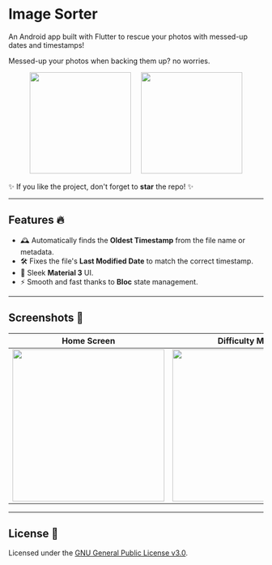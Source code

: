 # Image Sorter

An Android app built with Flutter to rescue your photos with messed-up dates and timestamps!

Messed-up your photos when backing them up? no worries.

<p align="center"> <img src="https://github.com/user-attachments/assets/0c57409f-a0b0-456b-a348-1b6474fc5496" width="200"> &nbsp; &nbsp;   <img src="https://github.com/user-attachments/assets/a8181cec-093a-4d40-9631-e285799f4d42" width="200"> </p>

✨ If you like the project, don't forget to **star** the repo! ✨

---

## Features 🔥

- 🕰️ Automatically finds the **Oldest Timestamp** from the file name or metadata.
- 🛠️ Fixes the file's **Last Modified Date** to match the correct timestamp.
- 🎨 Sleek **Material 3** UI.
- ⚡ Smooth and fast thanks to **Bloc** state management.

---

## Screenshots 📸

| Home Screen | Difficulty Menu |
|:-----------:|:---------------:|
| <img src="https://github.com/user-attachments/assets/be2728e1-9bdb-48c2-95f9-cdde40436e1f" width="300"> | <img src="https://github.com/user-attachments/assets/ede65bfd-592f-4632-9e9e-192e1f60f0e9" width="300"> |

---

## License 📜

Licensed under the [GNU General Public License v3.0](https://github.com/MoazSalem/Flutter_Image_Sorter/blob/master/LICENSE).